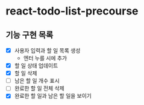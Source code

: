 # react-todo-list-precourse

## 기능 구현 목록

- [x] 사용자 입력과 할 일 목록 생성
  - 엔터 누를 시에 추가
- [x] 할 일 상태 업데이트
- [x] 할 일 삭제
- [ ] 남은 할 일 개수 표시
- [ ] 완료한 할 일 전체 삭제
- [x] 완료한 할 일과 남은 할 일을 보이기
